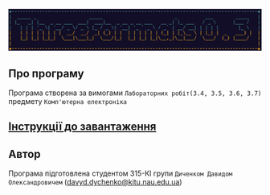 ![Img](img/face.jpg)


## Про програму
Програма створена за вимогами ```Лабораторних робіт(3.4, 3.5, 3.6, 3.7)``` предмету ```Комп'ютерна електроніка```

## [Інструкції до завантаження](https://github.com/Ge0gN0te/ThreeFormats/tree/v0.3)


## Автор
Програма підготовлена студентом 315-КІ групи ```Диченком Давидом Олександровичем``` (<davyd.dychenko@kitu.nau.edu.ua>)
